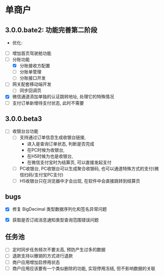 # 单商户
## 3.0.0.bate2: 功能完善第二阶段
- 优化:
- [ ] 增加首页驾驶舱功能
- [ ] 分账功能
    - [x] 分账接收方配置
    - [ ] 分账单管理
    - [ ] 分账接口开发
- [ ] 网关配套移动端开发
    - [ ] 同步回调页
- [x] 微信通道添加单独的认证跳转地址, 处理它的特殊情况
- [ ] 支付订单新增待支付状态, 此时不需要
## 3.0.0.beta3
- [ ] 收银台台功能
  - [ ] 支持通过订单信息生成收银台链接, 
    - 进入是查询订单状态, 判断是否完成 
    - 在PC时候为收银台, 
    - 在H5时候为也是收银台, 
    - 在微信支付宝时为结算页, 可以直接发起支付
  - [ ] PC收银台, PC收银台可以生成聚合收银码, 也可以通道特殊方式的支付(微信扫码/支付宝PC支付)
  - [ ] H5收银台只在浏览器中才会出现, 在软件中会直接跳转到结算页

## bugs
- [x] 修复 BigDecimal 类型数据序列化和签名异常问题
- [x] 获取是否订阅消息通知类型查询范围错误问题


## 任务池
- [ ] 定时同步任务频次不要太高, 预防产生过多的数据
- [ ] 退款支持以撤销的方式进行退款
- [ ] 商户应用增加启停用状态
- [ ] 商户应用应该要有一个类似删除的功能, 实现停用冻结, 但不影响数据的关联

